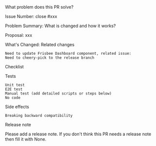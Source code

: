 What problem does this PR solve?

Issue Number: close #xxx

Problem Summary:
What is changed and how it works?

Proposal: xxx

What's Changed:
Related changes

    Need to update Frisbee Dashboard component, related issue:
    Need to cheery-pick to the release branch

Checklist

Tests

    Unit test
    E2E test
    Manual test (add detailed scripts or steps below)
    No code

Side effects

    Breaking backward compatibility

Release note

Please add a release note. If you don't think this PR needs a release note then fill it with None.
